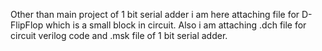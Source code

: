 Other than main project of 1 bit serial adder i am here attaching file for D-FlipFlop which is a small block in circuit. Also i am attaching .dch file for circuit verilog code and .msk file of 1 bit serial adder.

